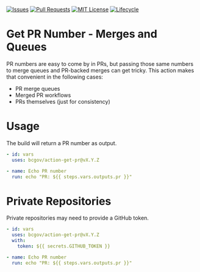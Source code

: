 <!-- Badges -->
[![Issues](https://img.shields.io/github/issues/bcgov/action-get-pr)](/../../issues)
[![Pull Requests](https://img.shields.io/github/issues-pr/bcgov/action-get-pr)](/../../pulls)
[![MIT License](https://img.shields.io/github/license/bcgov/action-get-pr.svg)](/LICENSE)
[![Lifecycle](https://img.shields.io/badge/Lifecycle-Experimental-339999)](https://github.com/bcgov/repomountie/blob/master/doc/lifecycle-badges.md)

# Get PR Number - Merges and Queues

PR numbers are easy to come by in PRs, but passing those same numbers to merge queues and PR-backed merges can get tricky.  This action makes that convenient in the following cases:
* PR merge queues
* Merged PR workflows
* PRs themselves (just for consistency)

# Usage

The build will return a PR number as output.

```yaml
- id: vars
  uses: bcgov/action-get-pr@vX.Y.Z

- name: Echo PR number
  run: echo "PR: ${{ steps.vars.outputs.pr }}"
```

# Private Repositories

Private repositories may need to provide a GitHub token.

```yaml
- id: vars
  uses: bcgov/action-get-pr@vX.Y.Z
  with:
    token: ${{ secrets.GITHUB_TOKEN }}

- name: Echo PR number
  run: echo "PR: ${{ steps.vars.outputs.pr }}"
```

<!-- # Acknowledgements

This Action is provided courtesty of Forestry Digital Services, part of the Government of British Columbia. -->
